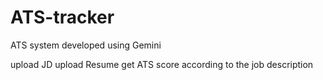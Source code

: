 # ATS-tracker
ATS system developed using Gemini

upload JD
upload Resume 
get ATS score according to the job description 